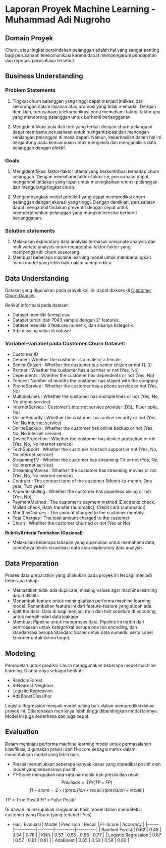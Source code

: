 # Laporan Proyek Machine Learning - Muhammad Adi Nugroho

## Domain Proyek

Churn, atau tingkat perpindahan pelanggan adalah hal yang sangat penting bagi perusahaan telekomunikasi karena dapat mempengaruhi pendapatan dan reputasi perusahaan tersebut.


## Business Understanding

### Problem Statements

1. Tingkat churn pelanggan yang tinggi dapat menjadi indikasi dari kekurangan dalam layanan atau promosi yang tidak memadai. Dengan demikian, perusahaan telekomunikasi perlu memahami faktor-faktor apa yang mendorong pelanggan untuk berhenti berlangganan.

2. Mengidentifikasi pola dan tren yang terkait dengan churn pelanggan dapat membantu perusahaan untuk mengantisipasi dan mencegah kehilangan pelanggan di masa depan. Namun, keberhasilan dalam hal ini bergantung pada kemampuan untuk mengelola dan menganalisis data pelanggan dengan efektif.

### Goals

1. Mengidentifikasi faktor-faktor utama yang berkontribusi terhadap churn pelanggan. Dengan memahami faktor-faktor ini, perusahaan dapat mengambil tindakan yang tepat untuk meningkatkan retensi pelanggan dan mengurangi tingkat churn.

2. Mengembangkan model prediktif yang dapat memprediksi churn pelanggan dengan akurasi yang tinggi. Dengan demikian, perusahaan dapat mengambil tindakan preventif dengan cepat untuk mempertahankan pelanggan yang mungkin berisiko berhenti berlangganan.

### Solution statements
1. Melakukan exploratory data analysis termasuk univariate analysis dan multivariate analysis untuk mengetahui faktor-faktor yang mempengaruhi churn seseorang. 
2. Membuat beberapa machine learning model untuk membandingkan mana model yang lebih baik dalam memprediksi.

## Data Understanding
Dataset yang digunakan pada proyek kali ini dapat diakses di [Customer Churn Dataset](https://www.kaggle.com/datasets/blastchar/telco-customer-churn?resource=download).

Berikut informasi pada dataset:
- Dataset memiliki format csv.
- Dataset terdiri dari 7043 sample dengan 21 features.
- Dataset memiliki 3 features numerik, dan sisanya kategorik.
- Ada missing value di dataset

### Variabel-variabel pada Customer Churn Dataset:
- Customer ID
- Gender : Whether the customer is a male or a female
- Senior Citizen : Whether the customer is a senior citizen or not (1, 0)
- Partner : Whether the customer has a partner or not (Yes, No)
- Dependents : Whether the customer has dependents or not (Yes, No)
- Tenure : Number of months the customer has stayed with the company
- PhoneService : Whether the customer has a phone service or not (Yes, No)
- MultipleLines : Whether the customer has multiple lines or not (Yes, No, No phone service)
- InternetService : Customer’s internet service provider (DSL, Fiber optic, No)
- OnlineSecurity : Whether the customer has online security or not (Yes, No, No internet service)
- OnlineBackup : Whether the customer has online backup or not (Yes, No, No internet service)
- DeviceProtection : Whether the customer has device protection or not (Yes, No, No internet service)
- TechSupport : Whether the customer has tech support or not (Yes, No, No internet service)
- StreamingTV : Whether the customer has streaming TV or not (Yes, No, No internet service)
- StreamingMovies : Whether the customer has streaming movies or not (Yes, No, No internet service)
- Contract : The contract term of the customer (Month-to-month, One year, Two year)
- PaperlessBilling : Whether the customer has paperless billing or not (Yes, No)
- PaymentMethod : The customer’s payment method (Electronic check, Mailed check, Bank transfer (automatic), Credit card (automatic))
- MonthlyCharges : The amount charged to the customer monthly
- TotalCharges : The total amount charged to the customer
- Churn : Whether the customer churned or not (Yes or No)

**Rubrik/Kriteria Tambahan (Opsional)**:
- Melakukan beberapa tahapan yang diperlukan untuk memahami data, contohnya teknik visualisasi data atau exploratory data analysis.

## Data Preparation

Proses data preparation yang dilakukan pada proyek ini terbagi menjadi beberapa tahap:
- Memastikan tidak ada duplicate, missing values agar machine learning dapat dilatih.
- Menambah feature untuk meningkatkan performa machine learning model. Penambahan feature ini dari feature-feature yang sudah ada.
- Split the data. Data di bagi menjadi train dan test sebelum di encoding, untuk menghindari data leakage.
- Membuat Pipeline untuk memproses data. Pipeline ini terdiri dari pemrosesan untuk kategorikal berupa one hot encoding, dan standarisasi berupa Standard Scaler untuk data numerik, serta Label Encoder untuk kolom target.

## Modeling

Pemodelan untuk prediksi Churn menggunakan beberapa model machine learning. Diantaranya sebagai berikut:
- RandomForest
- K-Nearest Neighbor
- Logistic Regression
- AdaBoostClassifier

Logistic Regression menjadi model paling baik dalam memprediksi dalam proyek ini. Dikarenakan metriknya lebih tinggi dibandingkan model lainnya. Model ini juga sederhana dan juga cepat.

## Evaluation

Dalam meninjau performa machine learning model untuk permasalahan klasifikasi, digunakan presisi dan f1-score sebagai metrik dalam menentukkan model yang lebih baik. 
- Presisi menunjukkan seberapa banyak kasus yang diprediksi positif oleh model yang sebenarnya positif.
- F1-Score merupakan rata-rata harmonik dari presisi dan recall.
$$Precision = TP/(TP+FP)$$
$$f1-score = 2 \times ((precision \times recall)/(precision + recall))$$

TP = True Positif
FP = False Positif

Di bawah ini merupakan rangkuman hasil model dalam mendeteksi customer yang Churn (yang terlabel : Yes)
+ Hasil Evaluasi
  | Model | Precision | Recall | F1-Score | Accuracy |
  |------|-----------|--------|----------|----------|
  | Random Forest | 0.62 | 0.48	| 0.54 | 0.78 |
  | KNN | 0.57 | 0.55 | 0.56 | 0.77 |
  | Logistic Regression | 0.67 | 0.57 | 0.61 | 0.81 |
  | AdaBoost | 0.65 |	0.53	| 0.58 | 0.80 |